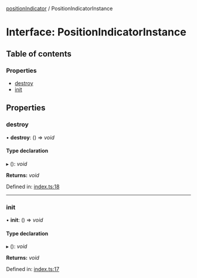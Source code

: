 [positionIndicator](../README.md) / PositionIndicatorInstance

# Interface: PositionIndicatorInstance

## Table of contents

### Properties

- [destroy](positionindicatorinstance.md#destroy)
- [init](positionindicatorinstance.md#init)

## Properties

### destroy

• **destroy**: () => *void*

#### Type declaration

▸ (): *void*

**Returns:** *void*

Defined in: [index.ts:18](https://github.com/kunukn/position-indicator/blob/7a69f9e/src/index.ts#L18)

___

### init

• **init**: () => *void*

#### Type declaration

▸ (): *void*

**Returns:** *void*

Defined in: [index.ts:17](https://github.com/kunukn/position-indicator/blob/7a69f9e/src/index.ts#L17)

